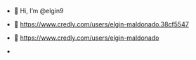 - 👋 Hi, I’m @elgin9
- 👀 https://www.credly.com/users/elgin-maldonado.38cf5547
- 👀 https://www.credly.com/users/elgin-maldonado

- 
<!---
elgin9/elgin9 is a ✨ special ✨ repository because its `README.md` (this file) appears on your GitHub profile.
You can click the Preview link to take a look at your changes.
--->

